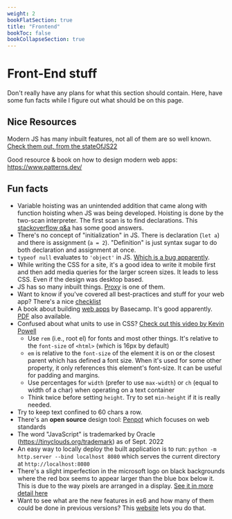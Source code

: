 ```yaml
---
weight: 2
bookFlatSection: true
title: "Frontend"
bookToc: false
bookCollapseSection: true
---
```


# Front-End stuff
Don't really have any plans for what this section should contain.
Here, have some fun facts while I figure out what should be on this page.

## Nice Resources
Modern JS has many inbuilt features, not all of them are so well known.
[Check them out, from the stateOfJS22](https://2022.stateofjs.com/en-US/features/language/)

Good resource & book on how to design modern web apps: <https://www.patterns.dev/>

## Fun facts
* Variable hoisting was an unintended addition that came along with function hoisting when JS was
being developed. Hoisting is done by the two-scan interpreter. The first scan is to find declarations.
This [stackoverflow q&a](https://stackoverflow.com/questions/15005098/why-does-javascript-hoist-variables) has some good answers.
* There's no concept of "initialization" in JS.
There is declaration (`let a`) and there is assignment (`a = 2`).
"Definition" is just syntax sugar to do both declaration and assignment at once.
* `typeof null` evaluates to `'object'` in JS. [Which is a bug apparently](http://crockford.com/javascript/remedial.html).
* While writing the CSS for a site, it's a good idea to write it mobile first and then add
media queries for the larger screen sizes. It leads to less CSS. Even if the design was desktop based.
* JS has so many inbuilt things. [Proxy](https://developer.mozilla.org/en-US/docs/Web/JavaScript/Reference/Global_Objects/Proxy) is one of them.
* Want to know if you've covered all best-practices and stuff for your web app?
There's a nice [checklist](https://frontendchecklist.io)
* A book about building [web apps](https://basecamp.com/gettingreal) by Basecamp. It's good apparently.
[PDF](https://basecamp.com/gettingreal/getting-real.pdf) also available.
* Confused about what units to use in CSS? [Check out this video by Kevin Powell](https://www.youtube.com/watch?v=N5wpD9Ov_To)
    * Use `rem` (i.e., root el) for fonts and most other things. It's relative to the `font-size` of `<html>` (which is 16px by default)
    * `em` is relative to the `font-size` of the element it is on or the closest parent which has defined a font size. When it's used for some other property, it only references this element's font-size. It can be useful for padding and margins.
    * Use percentages for `width` (prefer to use `max-width`) or `ch` (equal to width of a char) when operating on a text container
    * Think twice before setting `height`. Try to set `min-height` if it is really needed.
* Try to keep text confined to 60 chars a row.
* There's an **open source** design tool: [Penpot](https://penpot.app) which focuses on web standards
* The word "JavaScript" is trademarked by Oracle (https://tinyclouds.org/trademark) as of Sept. 2022
* An easy way to locally deploy the built application is to run: `python -m http.server --bind localhost 8080` which serves the current directory at `http://localhost:8080`
* There's a slight imperfection in the microsoft logo on black backgrounds
where the red box seems to appear larger than the blue box below it. This is due to the way pixels
are arranged in a display. [See it in more detail here](https://www.avforums.com/threads/anyone-else-have-an-offset-blue-and-red-square-on-the-microsoft-logo-of-office-2019.2310709/)
* Want to see what are the new features in es6 and how many of them could be done in previous versions? This [website](http://es6-features.org/#Constants) lets you do that.